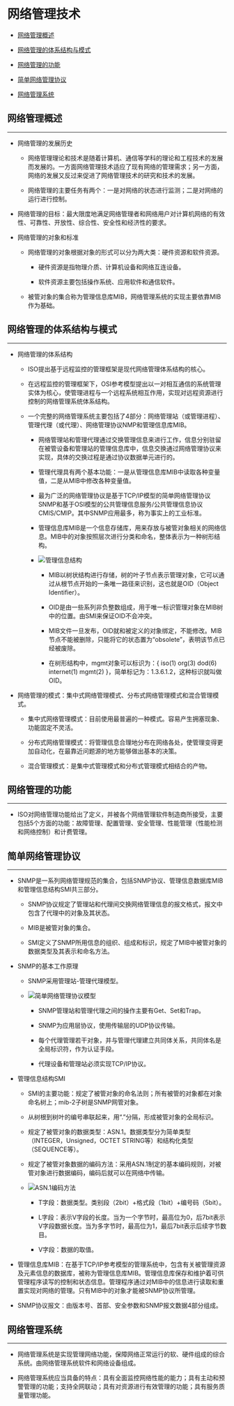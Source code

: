 # 网络管理技术

  + [网络管理概述](#网络管理概述)

  + [网络管理的体系结构与模式](#网络管理的体系结构与模式)

  + [网络管理的功能](#网络管理的功能)

  + [简单网络管理协议](#简单网络管理协议)

  + [网络管理系统](#网络管理系统)

## 网络管理概述

***

  + 网络管理的发展历史

    - 网络管理理论和技术是随着计算机、通信等学科的理论和工程技术的发展而发展的。一方面网络管理技术适应了现有网络的管理需求；另一方面，网络的发展又反过来促进了网络管理技术的研究和技术的发展。

    - 网络管理的主要任务有两个：一是对网络的状态进行监测；二是对网络的运行进行控制。

  + 网络管理的目标：最大限度地满足网络管理者和网络用户对计算机网络的有效性、可靠性、开放性、综合性、安全性和经济性的要求。

  + 网络管理的对象和标准

    - 网络管理的对象根据对象的形式可以分为两大类：硬件资源和软件资源。

      - 硬件资源是指物理介质、计算机设备和网络互连设备。

      - 软件资源主要包括操作系统、应用软件和通信软件。

    - 被管对象的集合称为管理信息库MIB，网络管理系统的实现主要依靠MIB作为基础。

## 网络管理的体系结构与模式

***

  + 网络管理的体系结构

    - ISO提出基于远程监控的管理框架是现代网络管理体系结构的核心。

    - 在远程监控的管理框架下，OSI参考模型提出以一对相互通信的系统管理实体为核心，使管理进程与一个远程系统相互作用，实现对远程资源进行控制的网络管理系统体系结构。

    - 一个完整的网络管理系统主要包括了4部分：网络管理站（或管理进程）、管理代理（或代理）、网络管理协议NMP和管理信息库MIB。

      - 网络管理站和管理代理通过交换管理信息来进行工作，信息分别驻留在被管设备和管理站的管理信息库中，信息交换通过网络管理协议来实现，具体的交换过程是通过协议数据单元进行的。

      - 管理代理具有两个基本功能：一是从管理信息库MIB中读取各种变量值，二是从MIB中修改各种变量值。

      - 最为广泛的网络管理协议是基于TCP/IP模型的简单网络管理协议SNMP和基于OSI模型的公共管理信息服务/公共管理信息协议CMIS/CMIP。其中SNMP应用最多，称为事实上的工业标准。

      - 管理信息库MIB是一个信息存储库，用来存放与被管对象相关的网络信息。MIB中的对象按照层次进行分类和命名，整体表示为一种树形结构。

      - ![管理信息结构](./resources/internet_smi.png)

        - MIB以树状结构进行存储，树的叶子节点表示管理对象，它可以通过从根节点开始的一条唯一路径来识别，这也就是OID（Object Identifier）。

        - OID是由一些系列非负整数组成，用于唯一标识管理对象在MIB树中的位置。由SMI来保证OID不会冲突。

        - MIB文件一旦发布，OID就和被定义的对象绑定，不能修改。MIB节点不能被删除，只能将它的状态置为“obsolete”，表明该节点已经被废除。

        - 在树形结构中，mgmt对象可以标识为：{ iso(1) org(3) dod(6) internet(1) mgmt(2) }，简单标记为：1.3.6.1.2，这种标识就叫做OID。

  + 网络管理的模式：集中式网络管理模式、分布式网络管理模式和混合管理模式。

    - 集中式网络管理模式：目前使用最普遍的一种模式。容易产生拥塞现象、功能固定不灵活。

    - 分布式网络管理模式：将管理信息合理地分布在网络各处，使管理变得更加自动化，在最靠近问题源的地方能够做出基本的决策。

    - 混合管理模式：是集中式管理模式和分布式管理模式相结合的产物。

## 网络管理的功能

***

  + ISO对网络管理功能给出了定义，并被各个网络管理软件制造商所接受，主要包括5个方面的功能：故障管理、配置管理、安全管理、性能管理（性能检测和网络控制）和计费管理。

## 简单网络管理协议

***

  + SNMP是一系列网络管理规范的集合，包括SNMP协议、管理信息数据库MIB和管理信息结构SMI共三部分。

    - SNMP协议规定了管理站和代理间交换网络管理信息的报文格式，报文中包含了代理中的对象及其状态。

    - MIB是被管对象的集合。

    - SMI定义了SNMP所用信息的组织、组成和标识，规定了MIB中被管对象的数据类型及其表示和命名方法。

  + SNMP的基本工作原理

    - SNMP采用管理站-管理代理模型。

    - ![简单网络管理协议模型](./resources/snmp_model.png)

      - SNMP管理站和管理代理之间的操作主要有Get、Set和Trap。

      - SNMP为应用层协议，使用传输层的UDP协议传输。

      - 每个代理管理若干对象，并与管理代理建立共同体关系，共同体名是全局标识符，作为认证手段。

      - 代理设备和管理站必须实现TCP/IP协议。

  + 管理信息结构SMI

    - SMI的主要功能：规定了被管对象的命名法则；所有被管的对象都在对象命名树上；mib-2子树是SNMP网管对象。

    - 从树根到树叶的编号串联起来，用“.”分隔，形成被管对象的全局标识。

    - 规定了被管对象的数据类型：ASN.1。数据类型分为简单类型（INTEGER，Unsigned，OCTET STRING等）和结构化类型（SEQUENCE等）。

    - 规定了被管对象数据的编码方法：采用ASN.1制定的基本编码规则，对被管对象进行数据编码，编码后就可以在网络中传输。

    - ![ASN.1编码方法](./resources/asn1_coding_method.png)

      - T字段：数据类型。类别段（2bit）+格式段（1bit）+编号码（5bit）。

      - L字段：表示V字段的长度。当为一个字节时，最高位为0，后7bit表示V字段数据长度。当为多字节时，最高位为1，最后7bit表示后续字节数目。

      - V字段：数据的取值。

  + 管理信息库MIB：在基于TCP/IP参考模型的管理系统中，包含有关被管理资源及元素信息的数据库，被称为管理信息库MIB。管理信息库保存和维护着可供管理程序读写的控制和状态信息。管理程序通过对MIB中的信息进行读取和重置实现对网络的管理。只有MIB中的对象才能被SNMP协议所管理。

  + SNMP协议报文：由版本号、首部、安全参数和SNMP报文数据4部分组成。

## 网络管理系统

***

  + 网络管理系统是实现管理网络功能，保障网络正常运行的软、硬件组成的综合系统。由网络管理系统软件和网络设备组成。

  + 网络管理系统应当具备的特点：具有全面监控网络性能的能力；具有主动和预警管理的功能；支持全网联动；具有对资源进行有效管理的功能；具有服务质量管理功能。
